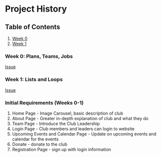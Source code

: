 # Project History

## Table of Contents
1. [Week 0](https://github.com/VidhiKulkarni/teamlace/edit/gh-pages/projecthistory.md#week-0-plans-teams-jobs)
2. [Week 1](https://github.com/VidhiKulkarni/teamlace/edit/gh-pages/projecthistory.md#week-1-lists-and-loops)

### Week 0: Plans, Teams, Jobs
[Issue](https://github.com/VidhiKulkarni/teamlace/issues/1)

### Week 1: Lists and Loops
[Issue](https://github.com/VidhiKulkarni/teamlace/issues/2)

### Initial Requirements (Weeks 0-1)
1.  Home Page - Image Carousel, basic description of club
2. About Page - Greater in-depth explanation of club and what they do
3. Team Page - Introduce the Club Leadership
4. Login Page - Club members and leaders can login to website
5. Upcoming Events and Calendar Page - Update on upcoming events and calendar for the events
6. Donate - donate to the club
7. Registration Page - sign up with login information
